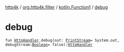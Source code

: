 [http4k](../../index.md) / [org.http4k.filter](../index.md) / [kotlin.Function1](index.md) / [debug](./debug.md)

# debug

`fun `[`HttpHandler`](../../org.http4k.core/-http-handler.md)`.debug(out: `[`PrintStream`](https://docs.oracle.com/javase/9/docs/api/java/io/PrintStream.html)` = System.out, debugStream: `[`Boolean`](https://kotlinlang.org/api/latest/jvm/stdlib/kotlin/-boolean/index.html)` = false): `[`HttpHandler`](../../org.http4k.core/-http-handler.md)